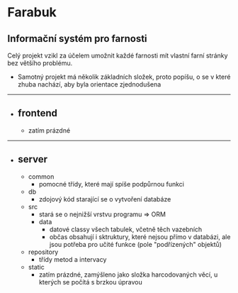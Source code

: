 # Farabuk
## Informační systém pro farnosti 
 
 
Celý projekt vzikl za účelem umožnit každé farnosti mít vlastní farní stránky bez většího problému. 
- Samotný projekt má několik základních složek, proto popíšu, o se v které zhuba nachází, aby byla orientace zjednodušena </br>
---
- ##  frontend
    - zatím prázdné
--- 

- ## server
    - common 
        - pomocné třídy, které mají spíše podpůrnou funkci
    - db 
        - zdojový kód starající se o vytvoření databáze 
    - src  
         - stará se o nejnižší vrstvu programu => ORM 
         - data 
            - datové classy všech tabulek, včetně těch vazebních
            - občas obsahují i sktruktury, které nejsou přímo v databázi, ale jsou potřeba pro učité funkce (pole "podřízených" objektů)
    - repository 
        - třídy metod a intervacy 
    - static 
        - zatím prázdné, zamýšleno jako složka harcodovaných věcí, u kterých se počítá s brzkou úpravou 
